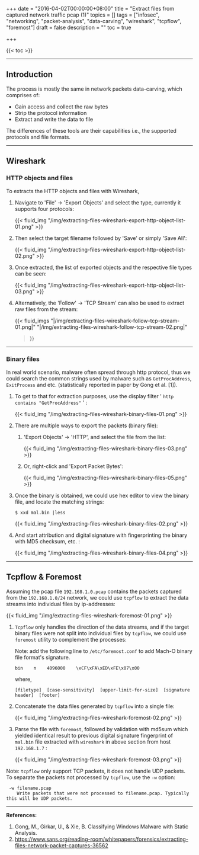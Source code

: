 +++
date = "2016-04-02T00:00:00+08:00"
title = "Extract files from captured network traffic pcap (1)"
topics = []
tags = ["infosec", "networking", "packet-analysis", "data-carving", "wireshark", "tcpflow", "foremost"]
draft = false
description = ""
toc = true

+++

{{< toc >}}

---
## Introduction
The process is mostly the same in network packets data-carving, which comprises of:

* Gain access and collect the raw bytes
* Strip the protocol information
* Extract and write the data to file

The differences of these tools are their capabilities i.e., the supported protocols and file formats.


---
## Wireshark
### HTTP objects and files

To extracts the HTTP objects and files with Wireshark,

1. Navigate to 'File' &rarr; 'Export Objects' and select the type, currently it supports four protocols:

    {{< fluid_img "/img/extracting-files-wireshark-export-http-object-list-01.png" >}}

2. Then select the target filename followed by 'Save' or simply 'Save All':

    {{< fluid_img "/img/extracting-files-wireshark-export-http-object-list-02.png" >}}

3. Once extracted, the list of exported objects and the respective file types can be seen:

    {{< fluid_img "/img/extracting-files-wireshark-export-http-object-list-03.png" >}}

4. Alternatively, the 'Follow' &rarr; 'TCP Stream' can also be used to extract raw files from the stream:

    {{< fluid_imgs
        "|/img/extracting-files-wireshark-follow-tcp-stream-01.png|"
        "|/img/extracting-files-wireshark-follow-tcp-stream-02.png|"
    >}}


---
### Binary files

In real world scenario, malware often spread through http protocol, thus we could search the common strings used by malware such as `GetProcAddress`, `ExitProcess` and etc. (statistically reported in paper by Gong et al. [1]).

1. To get to that for extraction purposes, use the display filter ' `http contains "GetProcAddress"` ' :

    {{< fluid_img "/img/extracting-files-wireshark-binary-files-01.png" >}}

2. There are multiple ways to export the packets (binary file):
    1. 'Export Objects' &rarr; 'HTTP', and select the file from the list:

        {{< fluid_img "/img/extracting-files-wireshark-binary-files-03.png" >}}

    2. Or, right-click and 'Export Packet Bytes':

        {{< fluid_img "/img/extracting-files-wireshark-binary-files-05.png" >}}

3. Once the binary is obtained, we could use hex editor to view the binary file, and locate the matching strings:

    ```
    $ xxd mal.bin |less
    ```

    {{< fluid_img "/img/extracting-files-wireshark-binary-files-02.png" >}}

4. And start attribution and digital signature with fingerprinting the binary with MD5 checksum, etc. :

    {{< fluid_img "/img/extracting-files-wireshark-binary-files-04.png" >}}


---
## Tcpflow & Foremost

Assuming the pcap file `192.168.1.0.pcap` contains the packets captured from the `192.168.1.0/24` network, we could use `tcpflow` to extract the data streams into individual files by ip-addresses:

{{< fluid_img "/img/extracting-files-wireshark-foremost-01.png" >}}

1. `Tcpflow` only handles the direction of the data streams, and if the target binary files were not split into individual files by `tcpflow`, we could use `foremost` utility to complement the processes:

    Note: add the following line to `/etc/foremost.conf` to add Mach-O binary file format's signature.
    ```
    bin    n    4096000    \xCF\xFA\xED\xFE\x07\x00
    ```

    where,
    ```
    [filetype]  [case-sensitivity]  [upper-limit-for-size]  [signature header]  [footer]
    ```

2. Concatenate the data files generated by `tcpflow` into a single file:

    {{< fluid_img "/img/extracting-files-wireshark-foremost-02.png" >}}

3. Parse the file with `foremost`, followed by validation with md5sum which yielded identical result to previous digital signature fingerprint of `mal.bin` file extracted with `wireshark` in above section from host `192.168.1.7` :

    {{< fluid_img "/img/extracting-files-wireshark-foremost-03.png" >}}

Note: `tcpflow` only support TCP packets, it does not handle UDP packets. To separate the packets not processed by `tcpflow`, use the `-w` option:

```
 -w filename.pcap
    Write packets that were not processed to filename.pcap. Typically this will be UDP packets.
```


---
**References:**
1. Gong, M., Girkar, U., & Xie, B. Classifying Windows Malware with Static Analysis.
2. https://www.sans.org/reading-room/whitepapers/forensics/extracting-files-network-packet-captures-36562

